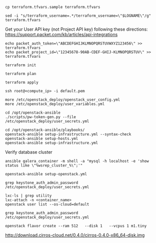 


```
cp terraform.tfvars.sample terraform.tfvars
```

```
sed -i "s/terraform_username=.*/terraform_username=\"$LOGNAME\"/g" terraform.tfvars
```

Get your User API key (not Project API key) following these directions:
https://support.packet.com/kb/articles/api-integrations
```
echo packet_auth_token=\"ABCDEFGHIJKLMNOPQRSTUVWXYZ123456\" >> terraform.tfvars
echo packet_project_id=\"12345678-90AB-CDEF-GHIJ-KLMNOPQRSTUV\" >> terraform.tfvars
```

```
terraform init
```

```
terraform plan
```

```
terraform apply
```

```
ssh root@<compute_ip> -i default.pem
```

```
more /etc/openstack_deploy/openstack_user_config.yml
more /etc/openstack_deploy/user_variables.yml
```

```
cd /opt/openstack-ansible
./scripts/pw-token-gen.py --file /etc/openstack_deploy/user_secrets.yml
```

```
cd /opt/openstack-ansible/playbooks/
openstack-ansible setup-infrastructure.yml --syntax-check
openstack-ansible setup-hosts.yml
openstack-ansible setup-infrastructure.yml
```

Verify database cluster
```
ansible galera_container -m shell -a "mysql -h localhost -e 'show status like \"%wsrep_cluster_%\";'"
```


```
openstack-ansible setup-openstack.yml
```

```
grep keystone_auth_admin_password /etc/openstack_deploy/user_secrets.yml
```

```
lxc-ls | grep utility
lxc-attach -n <container_name>
openstack user list --os-cloud=default
```

```
grep keystone_auth_admin_password /etc/openstack_deploy/user_secrets.yml
```

```
openstack flavor create --ram 512   --disk 1   --vcpus 1 m1.tiny

```

http://download.cirros-cloud.net/0.4.0/cirros-0.4.0-x86_64-disk.img
